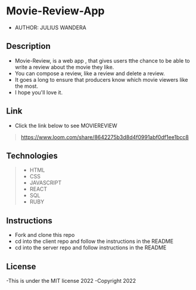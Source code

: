 # Movie-Review-App

- AUTHOR: JULIUS WANDERA

## Description
- Movie-Review, is  a web app  , that gives users tthe chance to be able to write a review about the movie they like.
- You can compose a review, like a review and delete a review.
- It goes a long to ensure that producers know which movie viewers like the most. 
- I hope you'll love it.

## Link
- Click the link below to see MOVIEREVIEW
>https://www.loom.com/share/8642275b3d8d4f0991abf0df1ee1bcc8

## Technologies

> - HTML
> - CSS
> - JAVASCRIPT
> - REACT
> - SQL
> - RUBY


## Instructions
- Fork and clone this repo 
- cd into the client repo and follow the instructions in the README  
- cd into the server repo and follow instructions in the README 



## License
-This is under the MIT license 2022
-Copyright 2022
